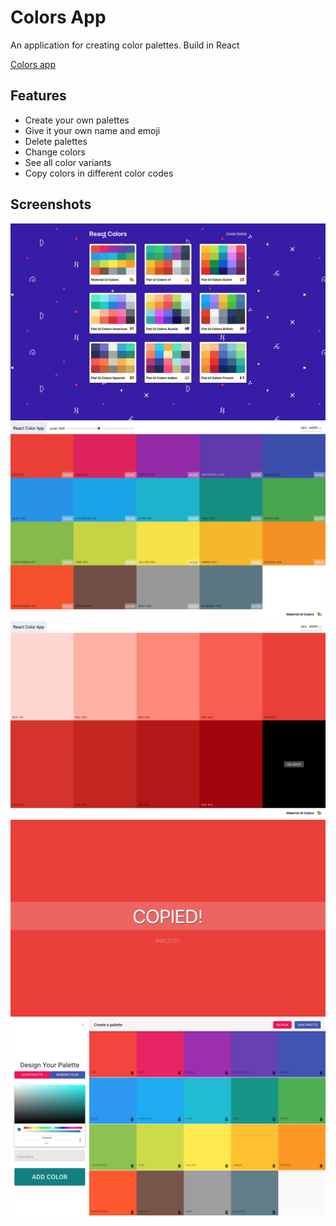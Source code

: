 # Colors App

An application for creating color palettes. Build in React

[Colors app](https://tjebbemarchand.github.io/colors-app/)

## Features

-   Create your own palettes
-   Give it your own name and emoji
-   Delete palettes
-   Change colors
-   See all color variants
-   Copy colors in different color codes

## Screenshots

![Homepage](./docs/1-homepage.jpg)
![Color palette](./docs/2-color-palette.jpg)
![Color variants](./docs/3-color-variant.jpg)
![Color copied](./docs/4-copied.jpg)
![Creating palette](./docs/5-creating-palette.jpg)
